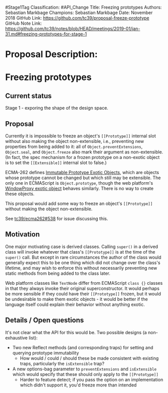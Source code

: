 #Stage1Tag
Classification: #API_Change
Title: Freezing prototypes
Authors: Sebastian Markbage
Champions: Sebastian Markbage
Date: November 2018
GitHub Link: https://github.com/tc39/proposal-freeze-prototype
GitHub Note Link: https://github.com/tc39/notes/blob/HEAD/meetings/2019-01/jan-31.md#freezing-prototypes-for-stage-1

# Proposal Description:
# Freezing prototypes

## Current status

Stage 1 - exporing the shape of the design space.


## Proposal

Currently it is impossible to freeze an object's `[[Prototype]]` internal slot without also making the object non-extensible, i.e., preventing new properties from being added to it: all of `Object.preventExtensions`, `Object.seal`, and `Object.freeze` also mark their argument as non-extensible. (In fact, the spec mechanism for a frozen prototype on a non-exotic object is to set the `[[Extensible]]` internal slot to false.)

ECMA-262 defines [Immutable Prototype Exotic Objects](https://tc39.github.io/ecma262/#sec-immutable-prototype-exotic-objects), which are objects whose prototype cannot be changed but which still may be extensible. The only one in ECMAScript is `Object.prototype`, though the web platform's [WindowProxy exotic object](https://html.spec.whatwg.org/#windowproxy-setprototypeof) behaves similarly. There is no way to create these objects.

This proposal would add some way to freeze an object's `[[Prototype]]` without making the object non-extensible.

See [tc39/ecma262#538](https://github.com/tc39/ecma262/issues/538) for issue discussing this.


## Motivation

One major motivating case is derived classes. Calling `super()` in a derived class will invoke whatever that class's `[[Prototype]]` is at the time of the `super()` call. But except in rare circumstances the author of the class would generally expect this to be one thing which did not change over the class's lifetime, and may wish to enforce this without necessarily preventing new static methods from being added to the class later.

Web platform classes like `TextNode` differ from ECMAScript `class {}` classes in that they always invoke their original superconstructor. It would perhaps be more sensible if they could have their `[[Prototype]]` frozen, but it would be undesirable to make them exotic objects - it would be better if the language itself could explain their behavior without anything exotic.


## Details / Open questions

It's not clear what the API for this would be. Two  possible designs (a non-exhaustive list):

- Two new Reflect methods (and corresponding traps) for setting and querying prototype immutability
  - How would / could / should these be made consistent with existing traps, particularly the `isExtensible` trap?
- A new options-bag parameter to `preventExtensions` and `isExtensible` which would specify that these should only apply to the `[[Prototype]]`
  - Harder to feature detect; if you pass the option on an implementation which didn't support it, you'd freeze more than intended
